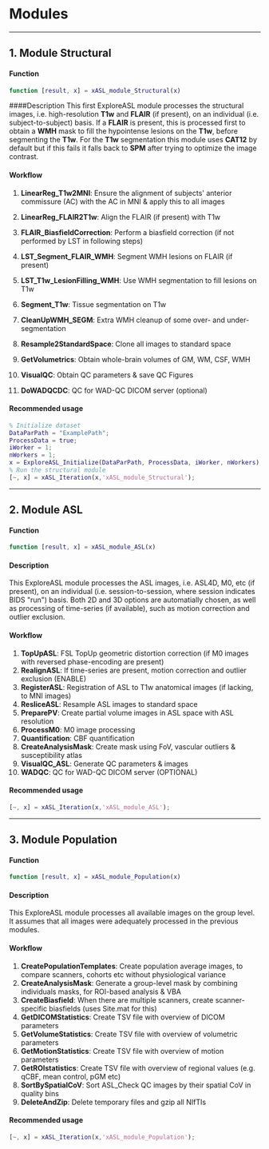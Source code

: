 # Modules

----
## 1. Module Structural

#### Function

```matlab
function [result, x] = xASL_module_Structural(x)
```

####Description
This first ExploreASL module processes the structural images, i.e. high-resolution **T1w** and **FLAIR** (if present), on an individual (i.e. subject-to-subject) basis. If a **FLAIR** is present, this is processed first to obtain a **WMH** mask to fill the hypointense lesions on the **T1w**, before segmenting the **T1w**. For the **T1w** segmentation this module uses **CAT12** by default but if this fails it falls back to **SPM** after trying to optimize the image contrast.

#### Workflow

1. **LinearReg\_T1w2MNI**: Ensure the alignment of subjects' anterior commissure (AC) with the AC in MNI & apply this to all images

2. **LinearReg\_FLAIR2T1w**: Align the FLAIR (if present) with T1w

3. **FLAIR\_BiasfieldCorrection**: Perform a biasfield correction (if not performed  by LST in following steps)

4. **LST\_Segment\_FLAIR_WMH**: Segment WMH lesions on FLAIR (if present)

5. **LST\_T1w\_LesionFilling_WMH**: Use WMH segmentation to fill lesions on T1w

6. **Segment\_T1w**: Tissue segmentation on T1w

7. **CleanUpWMH\_SEGM**: Extra WMH cleanup of some over- and under-segmentation

8. **Resample2StandardSpace**: Clone all images to standard space

9. **GetVolumetrics**: Obtain whole-brain volumes of GM, WM, CSF, WMH

10. **VisualQC**: Obtain QC parameters & save QC Figures

11. **DoWADQCDC**: QC for WAD-QC DICOM server (optional)

#### Recommended usage

```matlab
% Initialize dataset
DataParPath = "ExamplePath";
ProcessData = true;
iWorker = 1;
nWorkers = 1;
x = ExploreASL_Initialize(DataParPath, ProcessData, iWorker, nWorkers);
% Run the structural module
[~, x] = xASL_Iteration(x,'xASL_module_Structural');
```

----
## 2. Module ASL

#### Function

```matlab
function [result, x] = xASL_module_ASL(x)
```

#### Description
This ExploreASL module processes the ASL images, i.e. ASL4D, M0, etc (if present), on an individual (i.e. session-to-session, where session indicates BIDS "run") basis. Both 2D and 3D options are automatially chosen, as well as processing of time-series (if available), such as motion correction and outlier exclusion.

#### Workflow

1. **TopUpASL**: FSL TopUp geometric distortion correction (if M0 images with reversed phase-encoding are present)
2. **RealignASL**: If time-series are present, motion correction and outlier exclusion (ENABLE)
3. **RegisterASL**: Registration of ASL to T1w anatomical images (if lacking, to MNI images)
4. **ResliceASL**: Resample ASL images to standard space
5. **PreparePV**: Create partial volume images in ASL space with ASL resolution
6. **ProcessM0**: M0 image processing
7. **Quantification**: CBF quantification
8. **CreateAnalysisMask**: Create mask using FoV, vascular outliers & susceptibility atlas
9. **VisualQC_ASL**: Generate QC parameters & images
10. **WADQC**:  QC for WAD-QC DICOM server (OPTIONAL)

#### Recommended usage

```matlab
[~, x] = xASL_Iteration(x,'xASL_module_ASL');
```

----
## 3. Module Population

#### Function

```matlab
function [result, x] = xASL_module_Population(x)
```

#### Description
This ExploreASL module processes all available images on the group level. It assumes that all images were adequately processed in the previous modules.

#### Workflow

1. **CreatePopulationTemplates**: Create population average images, to compare scanners, cohorts etc without physiological variance
2. **CreateAnalysisMask**: Generate a group-level mask by combining individuals masks, for ROI-based analysis & VBA
3. **CreateBiasfield**: When there are multiple scanners, create scanner-specific biasfields (uses Site.mat for this)
4. **GetDICOMStatistics**: Create TSV file with overview of DICOM parameters
5. **GetVolumeStatistics**: Create TSV file with overview of volumetric parameters
6. **GetMotionStatistics**: Create TSV file with overview of motion parameters
7. **GetROIstatistics**: Create TSV file with overview of regional values (e.g. qCBF, mean control, pGM etc)
8. **SortBySpatialCoV**: Sort ASL_Check QC images by their spatial CoV in quality bins
9. **DeleteAndZip**: Delete temporary files and gzip all NIfTIs

#### Recommended usage

```matlab
[~, x] = xASL_Iteration(x,'xASL_module_Population');
```

